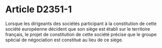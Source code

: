 # Article D2351-1

  
Lorsque les dirigeants des sociétés participant à la constitution de cette société européenne décident que son siège est établi sur le territoire français, le projet de constitution de cette société précise que le groupe spécial de négociation est constitué au lieu de ce siège.